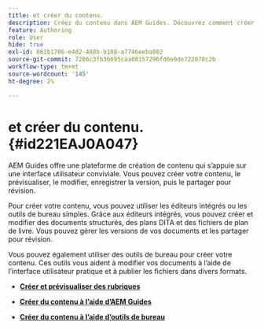 ```yaml
---
title: et créer du contenu.
description: Créez du contenu dans AEM Guides. Découvrez comment créer, prévisualiser, modifier, enregistrer la version de votre document et la partager pour les révisions.
feature: Authoring
role: User
hide: true
exl-id: 861b1706-e4d2-488b-b188-a7746eeba082
source-git-commit: 7286c3fb36695caa08157296fd6e0de722078c2b
workflow-type: tm+mt
source-wordcount: '145'
ht-degree: 2%

---
```


# et créer du contenu. {#id221EAJ0A047}

AEM Guides offre une plateforme de création de contenu qui s’appuie sur une interface utilisateur conviviale. Vous pouvez créer votre contenu, le prévisualiser, le modifier, enregistrer la version, puis le partager pour révision.

Pour créer votre contenu, vous pouvez utiliser les éditeurs intégrés ou les outils de bureau simples. Grâce aux éditeurs intégrés, vous pouvez créer et modifier des documents structurés, des plans DITA et des fichiers de plan de livre. Vous pouvez gérer les versions de vos documents et les partager pour révision.

Vous pouvez également utiliser des outils de bureau pour créer votre contenu. Ces outils vous aident à modifier vos documents à l’aide de l’interface utilisateur pratique et à publier les fichiers dans divers formats.

- **[Créer et prévisualiser des rubriques](create-preview-topics.md)**

- **[Créer du contenu à l’aide d’AEM Guides](authoring-content-xml-doc.md)**

- **[Créer du contenu à l’aide d’outils de bureau](author-desktop-tools.md)**
